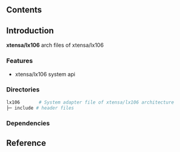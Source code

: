 ## Contents

## Introduction
**xtensa/lx106** arch files of xtensa/lx106

### Features
- xtensa/lx106 system api

### Directories

```sh
lx106       # System adapter file of xtensa/lx106 architecture
├─ include # header files
```

### Dependencies

## Reference

